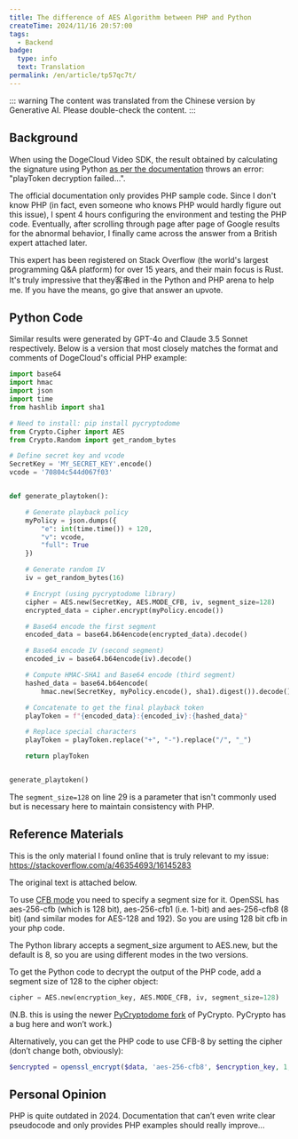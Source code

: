 ```yaml
---
title: The difference of AES Algorithm between PHP and Python
createTime: 2024/11/16 20:57:00
tags:
  - Backend
badge:
  type: info
  text: Translation
permalink: /en/article/tp57qc7t/
---
```


::: warning
The content was translated from the Chinese version by Generative AI. Please double-check the content.
:::

## Background

When using the DogeCloud Video SDK, the result obtained by calculating the signature using Python [as per the documentation](https://docs.dogecloud.com/vcloud/manual-play-token) throws an error: "playToken decryption failed...".

The official documentation only provides PHP sample code. Since I don't know PHP (in fact, even someone who knows PHP would hardly figure out this issue), I spent 4 hours configuring the environment and testing the PHP code. Eventually, after scrolling through page after page of Google results for the abnormal behavior, I finally came across the answer from a British expert attached later.

This expert has been registered on Stack Overflow (the world's largest programming Q&A platform) for over 15 years, and their main focus is Rust. It's truly impressive that they客串ed in the Python and PHP arena to help me. If you have the means, go give that answer an upvote.


## Python Code

Similar results were generated by GPT-4o and Claude 3.5 Sonnet respectively. Below is a version that most closely matches the format and comments of DogeCloud's official PHP example:

```python
import base64
import hmac
import json
import time
from hashlib import sha1

# Need to install: pip install pycryptodome
from Crypto.Cipher import AES
from Crypto.Random import get_random_bytes

# Define secret key and vcode
SecretKey = 'MY_SECRET_KEY'.encode()
vcode = '70804c544d067f03'


def generate_playtoken():

    # Generate playback policy
    myPolicy = json.dumps({
        "e": int(time.time()) + 120,
        "v": vcode,
        "full": True
    })

    # Generate random IV
    iv = get_random_bytes(16)

    # Encrypt (using pycryptodome library)
    cipher = AES.new(SecretKey, AES.MODE_CFB, iv, segment_size=128)
    encrypted_data = cipher.encrypt(myPolicy.encode())

    # Base64 encode the first segment
    encoded_data = base64.b64encode(encrypted_data).decode()

    # Base64 encode IV (second segment)
    encoded_iv = base64.b64encode(iv).decode()

    # Compute HMAC-SHA1 and Base64 encode (third segment)
    hashed_data = base64.b64encode(
        hmac.new(SecretKey, myPolicy.encode(), sha1).digest()).decode()

    # Concatenate to get the final playback token
    playToken = f"{encoded_data}:{encoded_iv}:{hashed_data}"

    # Replace special characters
    playToken = playToken.replace("+", "-").replace("/", "_")

    return playToken


generate_playtoken()
```

The `segment_size=128` on line 29 is a parameter that isn't commonly used but is necessary here to maintain consistency with PHP.


## Reference Materials

This is the only material I found online that is truly relevant to my issue: <https://stackoverflow.com/a/46354693/16145283>

The original text is attached below.

To use [CFB mode](https://en.wikipedia.org/wiki/Block_cipher_mode_of_operation#Cipher_Feedback_.28CFB.29) you need to specify a segment size for it. OpenSSL has aes-256-cfb (which is 128 bit), aes-256-cfb1 (i.e. 1-bit) and aes-256-cfb8 (8 bit) (and similar modes for AES-128 and 192). So you are using 128 bit cfb in your php code.

The Python library accepts a segment_size argument to AES.new, but the default is 8, so you are using different modes in the two versions.

To get the Python code to decrypt the output of the PHP code, add a segment size of 128 to the cipher object:

```python
cipher = AES.new(encryption_key, AES.MODE_CFB, iv, segment_size=128)
```

(N.B. this is using the newer [PyCryptodome fork](https://github.com/Legrandin/pycryptodome) of PyCrypto. PyCrypto has a bug here and won’t work.)

Alternatively, you can get the PHP code to use CFB-8 by setting the cipher (don’t change both, obviously):

```php
$encrypted = openssl_encrypt($data, 'aes-256-cfb8', $encryption_key, 1, $iv);
```


## Personal Opinion

PHP is quite outdated in 2024. Documentation that can’t even write clear pseudocode and only provides PHP examples should really improve...
